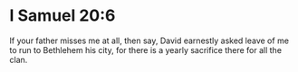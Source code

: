 # I Samuel 20:6

If your father misses me at all, then say, David earnestly asked leave of me to run to Bethlehem his city, for there is a yearly sacrifice there for all the clan.
